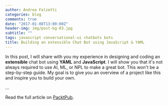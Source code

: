 ```yaml
---
author: Andrea Falzetti
categories: blog
comments: true
date: "2017-01-08T13:00:00Z"
header-img: img/post-bg-03.jpg
subtitle: ""
tags: javascript conversational-ui chatbots bots
title: Building an extensible Chat Bot using JavaScript & YAML
---
```


In this post, I will share with you my experience in designing and coding an **extensible** chat bot using **YAML** and **JavaScript**. I will show you that it's not always required to use AI, ML, or NPL to make a great bot. This won't be a step-by-step guide. My goal is to give you an overview of a project like this and inspire you to build your own.

&hellip;

Read the full article on [PacktPub](https://www.packtpub.com/books/content/building-extensible-chat-bot-using-javascript-yaml).
